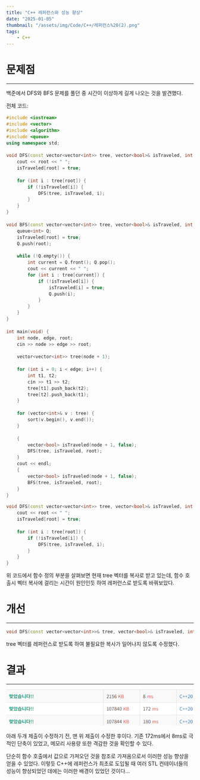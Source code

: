 ```yaml
---
title: "C++ 레퍼런스와 성능 향상"
date: "2025-01-05"
thumbnail: "/assets/img/Code/C++/레퍼런스%20(2).png"
tags:
	- C++
---
```


# 문제점
---
백준에서 DFS와 BFS 문제를 풀던 중 시간이 이상하게 길게 나오는 것을 발견했다.

전체 코드:
```C++
#include <iostream>
#include <vector>
#include <algorithm>
#include <queue>
using namespace std;

void DFS(const vector<vector<int>> tree, vector<bool>& isTraveled, int root) {
	cout << root << " ";
	isTraveled[root] = true;

	for (int i : tree[root]) {
		if (!isTraveled[i]) {
			DFS(tree, isTraveled, i);
		}
	}
}

void BFS(const vector<vector<int>> tree, vector<bool>& isTraveled, int root) {
	queue<int> Q;
	isTraveled[root] = true;
	Q.push(root);

	while (!Q.empty()) {
		int current = Q.front(); Q.pop();
		cout << current << " ";
		for (int i : tree[current]) {
			if (!isTraveled[i]) {
				isTraveled[i] = true;
				Q.push(i);
			}
		}
	}
}

int main(void) {
	int node, edge, root;
	cin >> node >> edge >> root;

	vector<vector<int>> tree(node + 1);

	for (int i = 0; i < edge; i++) {
		int t1, t2;
		cin >> t1 >> t2;
		tree[t1].push_back(t2);
		tree[t2].push_back(t1);
	}

	for (vector<int>& v : tree) {
		sort(v.begin(), v.end());
	}

	{
		vector<bool> isTraveled(node + 1, false);
		DFS(tree, isTraveled, root);
	}
	cout << endl;
	{
		vector<bool> isTraveled(node + 1, false);
		BFS(tree, isTraveled, root);
	}
}
```

```C++
void DFS(const vector<vector<int>> tree, vector<bool>& isTraveled, int root) {
	cout << root << " ";
	isTraveled[root] = true;

	for (int i : tree[root]) {
		if (!isTraveled[i]) {
			DFS(tree, isTraveled, i);
		}
	}
}
```
위 코드에서 함수 정의 부분을 살펴보면 현재 tree 벡터를 복사로 받고 있는데, 함수 호출시 벡터 복사에 걸리는 시간이 원인인듯 하여 레퍼런스로 받도록 바꿔보았다.

# 개선
---
```C++
void DFS(const vector<vector<int>>& tree, vector<bool>& isTraveled, int root)
```
tree 벡터를 레퍼런스로 받도록 하여 불필요한 복사가 일어나지 않도록 수정했다.

# 결과
---
![](/assets/img/Code/C++/레퍼런스%20(2).png)

아래 두개 제출이 수정하기 전, 맨 위 제출이 수정한 후이다.
기존 172ms에서 8ms로 극적인 단축이 있었고, 메모리 사용량 또한 격감한 것을 확인할 수 있다.

단순히 함수 호출에서 값으로 가져오던 것을 참조로 가져옴으로서 이러한 성능 향상을 얻을 수 있었다. 이렇듯 C++에 레퍼런스가 최초로 도입될 때 여러 STL 컨테이너들의 성능이 향상되었던 데에는 이러한 배경이 있었던 것이다...